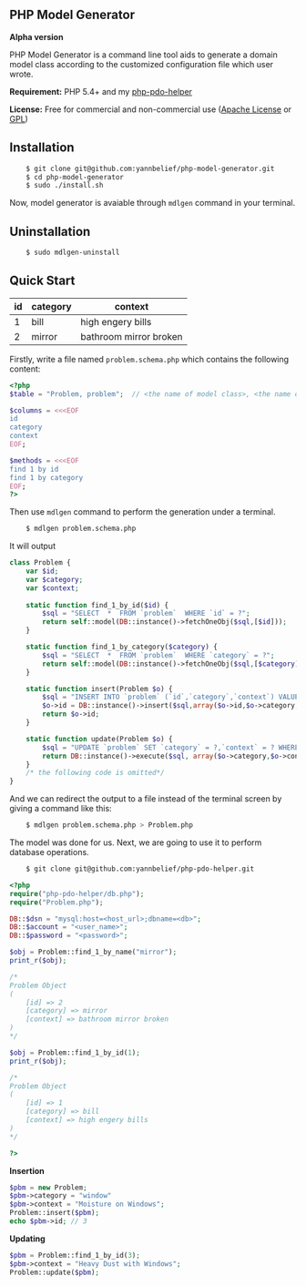 PHP Model Generator 
---

**Alpha version**

PHP Model Generator is a command line tool aids to generate a domain model class according to the customized configuration file which user wrote.

**Requirement:** PHP 5.4+ and my [php-pdo-helper](https://github.com/yannbelief/php-pdo-helper)

**License:** Free for commercial and non-commercial use ([Apache License](http://www.apache.org/licenses/LICENSE-2.0.html) or [GPL](http://www.gnu.org/licenses/gpl-2.0.html))

Installation
---
```bash
	$ git clone git@github.com:yannbelief/php-model-generator.git
    $ cd php-model-generator
    $ sudo ./install.sh
```

 Now, model generator is avaiable through `mdlgen` command in your terminal.

Uninstallation
---

```bash
	$ sudo mdlgen-uninstall
```
Quick Start
---


| id     | category               | context  |
| ------ | ------------------ | -------- |
| 1      | bill      | high engery bills   |
| 2      | mirror   |  bathroom mirror broken   |


Firstly, write a file named `problem.schema.php` which contains the following content:

```php
<?php
$table = "Problem, problem";  // <the name of model class>, <the name of table in database>

$columns = <<<EOF
id
category
context
EOF;

$methods = <<<EOF
find 1 by id
find 1 by category
EOF;
?>
```
Then use `mdlgen` command to perform  the generation under a terminal.

```bash
	$ mdlgen problem.schema.php 
```
It will output

```php
class Problem {
	var $id;
    var $category;
    var $context;
    
	static function find_1_by_id($id) {
		$sql = "SELECT  *  FROM `problem`  WHERE `id` = ?";
		return self::model(DB::instance()->fetchOneObj($sql,[$id]));
	}

	static function find_1_by_category($category) {
		$sql = "SELECT  *  FROM `problem`  WHERE `category` = ?";
		return self::model(DB::instance()->fetchOneObj($sql,[$category]));
	}

	static function insert(Problem $o) {
		$sql = "INSERT INTO `problem` (`id`,`category`,`context`) VALUES (?,?,?);";
		$o->id = DB::instance()->insert($sql,array($o->id,$o->category,$o->context));
		return $o->id;
	}

	static function update(Problem $o) {
		$sql = "UPDATE `problem` SET `category` = ?,`context` = ? WHERE `id` = ?";
		return DB::instance()->execute($sql, array($o->category,$o->context,$o->id));
	}
	/* the following code is omitted*/
}
```
And we can redirect the output to a file instead of the terminal screen by giving a command like this:

```bash
	$ mdlgen problem.schema.php > Problem.php	
```

The model was done for us. Next, we are going to use it to perform database operations.

```bash
	$ git clone git@github.com:yannbelief/php-pdo-helper.git
```

```php
<?php
require("php-pdo-helper/db.php");
require("Problem.php");

DB::$dsn = "mysql:host=<host_url>;dbname=<db>";
DB::$account = "<user_name>";
DB::$password = "<password>";

$obj = Problem::find_1_by_name("mirror");
print_r($obj);

/*
Problem Object
(
    [id] => 2
    [category] => mirror
    [context] => bathroom mirror broken 
)
*/

$obj = Problem::find_1_by_id(1);
print_r($obj);

/*
Problem Object
(
    [id] => 1
    [category] => bill
    [context] => high engery bills
)
*/

?>
```
**Insertion**

```php
$pbm = new Problem;
$pbm->category = "window"
$pbm->context = "Moisture on Windows";
Problem::insert($pbm);
echo $pbm->id; // 3
```

**Updating**


```php
$pbm = Problem::find_1_by_id(3);
$pbm->context = "Heavy Dust with Windows";
Problem::update($pbm);
```

